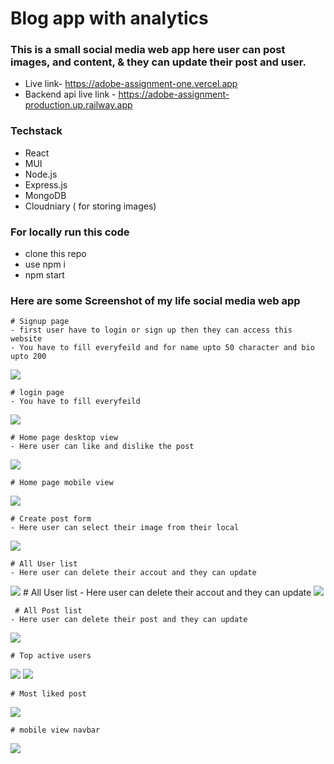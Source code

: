 # Blog app with analytics


### This is a small social media web app here user can post images, and content, & they can update their post and user.

- Live link- https://adobe-assignment-one.vercel.app
- Backend api live link - https://adobe-assignment-production.up.railway.app

### Techstack

- React
- MUI
- Node.js
- Express.js
- MongoDB
- Cloudniary ( for storing images)

### For locally run this code 
 - clone this repo
 - use npm i 
 - npm start 

 ### Here are some Screenshot of my life social media web app




    # Signup page
    - first user have to login or sign up then they can access this website 
    - You have to fill everyfeild and for name upto 50 character and bio upto 200 

  <img src="./readmephoto/signup.png">

    # login page
    - You have to fill everyfeild  
  <img src="./readmephoto/signup.png">

    # Home page desktop view
    - Here user can like and dislike the post
 <img src="./readmephoto/desktopHome page.png">
       
    # Home page mobile view 
  <img src="./readmephoto/mobileHomePage.png">

    # Create post form
    - Here user can select their image from their local 
<img src="./readmephoto/createPost.png">  

    # All User list 
    - Here user can delete their accout and they can update 
 <img src="./readmephoto/edituser.png">
     # All User list 
    - Here user can delete their accout and they can update 
 <img src="./readmephoto/edituser.png">
  
     # All Post list 
    - Here user can delete their post and they can update 
 <img src="./readmephoto/postEdit.png">

    # Top active users 
<img src="./readmephoto/userAnalytics.png">
<img src="./readmephoto/topusermobile.png">

    # Most liked post
 <img src="./readmephoto/postanalytics.png">   

    # mobile view navbar 
   <img src="./readmephoto/navbarResponsive.png">   


  



 
